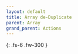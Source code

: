 ```yaml
---
layout: default
title: Array de-Duplicate
parent: Array
grand_parent: Actions
---
```

{: .fs-6 .fw-300 }
